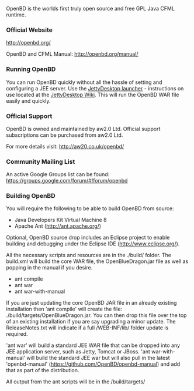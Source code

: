 OpenBD is the worlds first truly open source and free GPL Java CFML runtime.

### Official Website

http://openbd.org/

OpenBD and CFML Manual:  http://openbd.org/manual/

### Running OpenBD

You can run OpenBD quickly without all the hassle of setting and configuring a JEE server.   Use the [JettyDesktop launcher](https://github.com/aw20/jettydesktop) - instructions on use located at the [JettyDesktop Wiki](https://github.com/aw20/jettydesktop/wiki).   This will run the OpenBD WAR file easily and quickly.

### Official Support

OpenBD is owned and maintained by aw2.0 Ltd.  Official support subscriptions can be purchased from aw2.0 Ltd. 

For more details visit: http://aw20.co.uk/openbd/

### Community Mailing List

An active Google Groups list can be found: https://groups.google.com/forum/#!forum/openbd

### Building OpenBD

You will require the following to be able to build OpenBD from source:

* Java Developers Kit Virtual Machine 8
* Apache Ant (http://ant.apache.org/)

Optional, OpenBD source drop includes an Eclipse project to enable building and debugging under the Eclipse IDE (http://www.eclipse.org/). 

All the necessary scripts and resources are in the ./build/ folder.   The build.xml will build the core WAR file, the OpenBlueDragon.jar file as well as popping in the manual if you desire.

* ant compile
* ant war
* ant war-with-manual

If you are just updating the core OpenBD JAR file in an already existing installation then 'ant compile' will create the file: ./build/targets/OpenBlueDragon.jar.   You can then drop this file over the top of an existing installation if you are say upgrading a minor update.  The ReleaseNotes.txt will indicate if a full /WEB-INF/lib/ folder update is required.

'ant war' will build a standard JEE WAR file that can be dropped into any JEE application server, such as Jetty, Tomcat or JBoss.  'ant war-with-manual' will build the standard JEE war but will also pull in the latest 'openbd-manual' (https://github.com/OpenBD/openbd-manual) and add that as part of the distribution.

All output from the ant scripts will be in the /build/targets/
